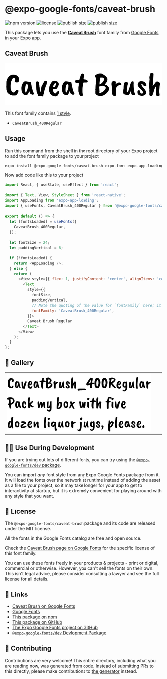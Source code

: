 # @expo-google-fonts/caveat-brush

![npm version](https://flat.badgen.net/npm/v/@expo-google-fonts/caveat-brush)
![license](https://flat.badgen.net/github/license/expo/google-fonts)
![publish size](https://flat.badgen.net/packagephobia/install/@expo-google-fonts/caveat-brush)
![publish size](https://flat.badgen.net/packagephobia/publish/@expo-google-fonts/caveat-brush)

This package lets you use the [**Caveat Brush**](https://fonts.google.com/specimen/Caveat+Brush) font family from [Google Fonts](https://fonts.google.com/) in your Expo app.

## Caveat Brush

![Caveat Brush](./font-family.png)

This font family contains [1 style](#-gallery).

- `CaveatBrush_400Regular`

## Usage

Run this command from the shell in the root directory of your Expo project to add the font family package to your project
```sh
expo install @expo-google-fonts/caveat-brush expo-font expo-app-loading
```

Now add code like this to your project
```js
import React, { useState, useEffect } from 'react';

import { Text, View, StyleSheet } from 'react-native';
import AppLoading from 'expo-app-loading';
import { useFonts, CaveatBrush_400Regular } from '@expo-google-fonts/caveat-brush';

export default () => {
  let [fontsLoaded] = useFonts({
    CaveatBrush_400Regular,
  });

  let fontSize = 24;
  let paddingVertical = 6;

  if (!fontsLoaded) {
    return <AppLoading />;
  } else {
    return (
      <View style={{ flex: 1, justifyContent: 'center', alignItems: 'center' }}>
        <Text
          style={{
            fontSize,
            paddingVertical,
            // Note the quoting of the value for `fontFamily` here; it expects a string!
            fontFamily: 'CaveatBrush_400Regular',
          }}>
          Caveat Brush Regular
        </Text>
      </View>
    );
  }
};

```

## 🔡 Gallery


||||
|-|-|-|
|![CaveatBrush_400Regular](./CaveatBrush_400Regular.ttf.png)||||


## 👩‍💻 Use During Development

If you are trying out lots of different fonts, you can try using the [`@expo-google-fonts/dev` package](https://github.com/expo/google-fonts/tree/master/font-packages/dev#readme).

You can import *any* font style from any Expo Google Fonts package from it. It will load the fonts
over the network at runtime instead of adding the asset as a file to your project, so it may take longer
for your app to get to interactivity at startup, but it is extremely convenient
for playing around with any style that you want.

## 📖 License

The `@expo-google-fonts/caveat-brush` package and its code are released under the MIT license.

All the fonts in the Google Fonts catalog are free and open source.

Check the [Caveat Brush page on Google Fonts](https://fonts.google.com/specimen/Caveat+Brush) for the specific license of this font family.

You can use these fonts freely in your products & projects - print or digital, commercial or otherwise. However, you can't sell the fonts on their own. This isn't legal advice, please consider consulting a lawyer and see the full license for all details.

## 🔗 Links

- [Caveat Brush on Google Fonts](https://fonts.google.com/specimen/Caveat+Brush)
- [Google Fonts](https://fonts.google.com/)
- [This package on npm](https://www.npmjs.com/package/@expo-google-fonts/caveat-brush)
- [This package on GitHub](https://github.com/expo/google-fonts/tree/master/font-packages/caveat-brush)
- [The Expo Google Fonts project on GitHub](https://github.com/expo/google-fonts)
- [`@expo-google-fonts/dev` Devlopment Package](https://github.com/expo/google-fonts/tree/master/font-packages/dev)

## 🤝 Contributing

Contributions are very welcome! This entire directory, including what you are reading now, was generated from code. Instead of submitting PRs to this directly, please make contributions to [the generator](https://github.com/expo/google-fonts/tree/master/packages/generator) instead.
